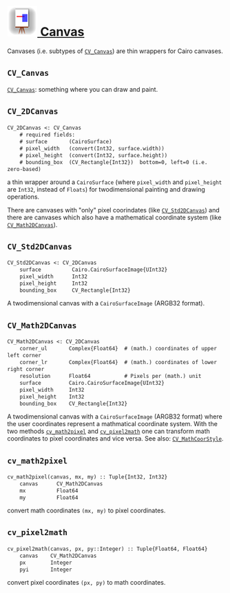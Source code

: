 # [![./Canvas_docicon.png](./Canvas_docicon.png) Canvas](./Canvas.md)

Canvases (i.e. subtypes of [`CV_Canvas`](./Canvas.md#user-content-cv_canvas)) are thin wrappers for Cairo canvases.

## `CV_Canvas`

[`CV_Canvas`](./Canvas.md#user-content-cv_canvas): something where you can draw and paint.

## `CV_2DCanvas`

```
CV_2DCanvas <: CV_Canvas
    # required fields:
    # surface       (CairoSurface)
    # pixel_width   (convert(Int32, surface.width))
    # pixel_height  (convert(Int32, surface.height))
    # bounding_box  (CV_Rectangle{Int32})  bottom=0, left=0 (i.e. zero-based)
```

a thin wrapper around a `CairoSurface` (where `pixel_width` and `pixel_height` are `Int32`, instead of `Floats`) for twodimensional painting and drawing operations.

There are canvases with "only" pixel coorindates (like [`CV_Std2DCanvas`](./Canvas.md#user-content-cv_std2dcanvas)) and there are canvases which also have a mathematical coordinate system (like [`CV_Math2DCanvas`](./Canvas.md#user-content-cv_math2dcanvas)).

## `CV_Std2DCanvas`

```
CV_Std2DCanvas <: CV_2DCanvas 
    surface          Cairo.CairoSurfaceImage{UInt32}
    pixel_width      Int32
    pixel_height     Int32
    bounding_box     CV_Rectangle{Int32}
```

A twodimensional canvas with a `CairoSurfaceImage` (ARGB32 format).

## `CV_Math2DCanvas`

```
CV_Math2DCanvas <: CV_2DCanvas
    corner_ul       Complex{Float64}  # (math.) coordinates of upper left corner
    corner_lr       Complex{Float64}  # (math.) coordinates of lower right corner
    resolution      Float64           # Pixels per (math.) unit
    surface         Cairo.CairoSurfaceImage{UInt32}
    pixel_width     Int32
    pixel_height    Int32
    bounding_box    CV_Rectangle{Int32}
```

A twodimensional canvas with a `CairoSurfaceImage` (ARGB32 format) where the user coordinates represent a mathmatical coordinate system. With the two methods [`cv_math2pixel`](./Canvas.md#user-content-cv_math2pixel) and [`cv_pixel2math`](./Canvas.md#user-content-cv_pixel2math) one can transform math coordinates to pixel coordinates and vice versa. See also: [`CV_MathCoorStyle`](./Style.md#user-content-cv_mathcoorstyle).

## `cv_math2pixel`

```
cv_math2pixel(canvas, mx, my) :: Tuple{Int32, Int32}
    canvas      CV_Math2DCanvas
    mx          Float64
    my          Float64
```

convert math coordinates `(mx, my)` to pixel coordinates.

## `cv_pixel2math`

```
cv_pixel2math(canvas, px, py::Integer) :: Tuple{Float64, Float64}
    canvas    CV_Math2DCanvas
    px        Integer
    pyi       Integer
```

convert pixel coordinates `(px, py)` to math coordinates.



